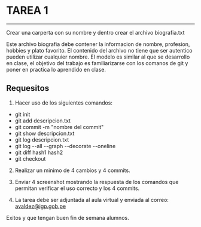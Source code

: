 # TAREA 1 
---

Crear una carperta con su nombre y dentro crear el archivo biografia.txt

Este archivo biografia debe contener la informacion de nombre, profesion, hobbies y plato favorito.
El contenido del archivo no tiene que ser autentico pueden utilizar cualquier nombre.
El modelo es similar al que se desarrollo en clase, el objetivo del trabajo es familiarizarse con los comanos de git y poner en practica 
lo aprendido en clase. 

## Requesitos

1. Hacer uso de los siguientes comandos:

- git init
- git add descripcion.txt
- git commit -m "nombre del commit"
- git show descripcion.txt
- git log descripcion.txt
- git log --all --graph --decorate --oneline
- git diff hash1 hash2
- git checkout 

2. Realizar un minimo de 4 cambios y 4 commits.

3. Enviar 4 screenshot mostrando la respuesta de los comandos que permitan verificar el uso correcto y los 4 commits.
 
4. La tarea debe ser adjuntada al aula virtual y enviada al correo: avaldez@igp.gob.pe

Exitos y que tengan buen fin de semana alumnos.


